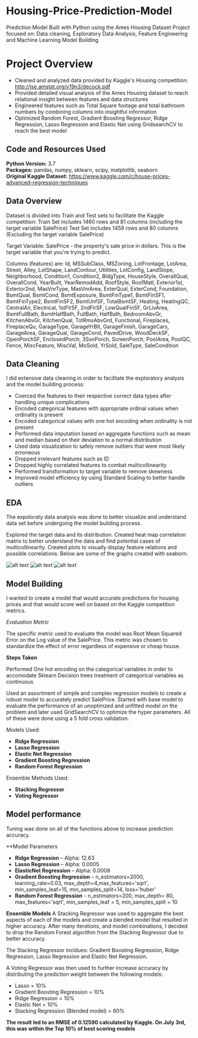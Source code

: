 # Housing-Price-Prediction-Model
Prediction Model Built with Python using the Ames Housing Dataset
Project focused on: Data cleaning, Exploratory Data Analysis, Feature Engineering and Machine Learning Model Building

# Project Overview 
* Cleaned and analyzed data provided by Kaggle's Housing competition: http://jse.amstat.org/v19n3/decock.pdf
* Provided detailed visual analysis of the Ames Housing dataset to reach relational insight between features and data structures
* Engineered features such as Total Square footage and total bathroom numbers by combining columns into insightful information 
* Optimized Random Forest, Gradient Boosting Regressor, Ridge Regression, Lasso Regression and Elastic Net using GridsearchCV to reach the best model
 

## Code and Resources Used 
**Python Version:** 3.7  
**Packages:** pandas, numpy, sklearn, scipy, matplotlib, seaborn  
**Original Kaggle Dataset:** https://www.kaggle.com/c/house-prices-advanced-regression-techniques

## Data Overview
Dataset is divided into Train and Test sets to facilitate the Kaggle competition:
Train Set includes 1460 rows and 81 columns (including the target variable SalePrice)
Test Set includes 1459 rows and 80 columns (Excluding the target variable SalePrice)

Target Variable: 
SalePrice - the property's sale price in dollars. This is the target variable that you're trying to predict.

Columns (features) are:
Id, MSSubClass, MSZoning, LotFrontage, LotArea, Street, Alley, LotShape, LandContour, Utilities, LotConfig, LandSlope, Neighborhood, Condition1, Condition2, BldgType, HouseStyle, OverallQual, OverallCond, YearBuilt, YearRemodAdd, RoofStyle, RoofMatl, Exterior1st, Exterior2nd, MasVnrType, MasVnrArea, ExterQual, ExterCond, Foundation, BsmtQual, BsmtCond, BsmtExposure, BsmtFinType1, BsmtFinSF1, BsmtFinType2, BsmtFinSF2, BsmtUnfSF, TotalBsmtSF, Heating, HeatingQC, CentralAir, Electrical, 1stFlrSF, 2ndFlrSF, LowQualFinSF, GrLivArea, BsmtFullBath, BsmtHalfBath, FullBath, HalfBath, BedroomAbvGr, KitchenAbvGr, KitchenQual, TotRmsAbvGrd, Functional, Fireplaces, FireplaceQu, GarageType, GarageYrBlt, GarageFinish, GarageCars, GarageArea, GarageQual, GarageCond, PavedDrive, WoodDeckSF, OpenPorchSF, EnclosedPorch, 3SsnPorch, ScreenPorch, PoolArea, PoolQC, Fence, MiscFeature, MiscVal, MoSold, YrSold, SaleType, SaleCondition

## Data Cleaning
I did extensive data cleaning in order to facilitate the exploratory analysis and the model building process:

*	Coerced the features to their respective correct data types after handling unique complications
* Encoded categorical features with appropriate ordinal values when ordinality is present
* Encoded categorical values with one hot encoding when ordinality is not present
*	Performed data imputation based on aggregate functions such as mean and median based on their deviation to a normal distribution
* Used data visualization to safely remove outliers that were most likely erroneous 
*	Dropped irrelevant features such as ID
* Dropped highly correlated features to combat multicollinearity
*	Performed transformation to target variable to remove skewness 
*	Improved model efficiency by using Standard Scaling to better handle outliers

## EDA
The expoloraty data analysis was done to better visualize and understand data set before undergoing the model building process.

Explored the target data and its distribution. Created heat map correlation matrix to better understand the data and find potential cases of multicollinearity. Created plots to visually display feature relations and possible correlations:
Below are some of the graphs created with seaborn:


![alt text](https://github.com/kevin7303/Housing-Price-Prediction-Model/blob/master/CorrMatrix.PNG "Correlation Matrix")
![alt text](https://github.com/kevin7303/Housing-Price-Prediction-Model/blob/master/SalePrice_Distribution.PNG "Sale Price Distribution")
![alt text](https://github.com/kevin7303/Housing-Price-Prediction-Model/blob/master/SalePrice_vs_LivingArea.PNG "Sale Price vs Living Area")



## Model Building 
I wanted to create a model that would accurate predictions for housing prices and that would score well on based on the Kaggle competition metrics.

*Evaluation Metric*

The specific metric used to evaluate the model was Root Mean Squared Error on the Log value of the SalePrice.
This metric was chosen to standardize the effect of error regardless of expensive or cheap house.

**Steps Taken**

Performed One hot encoding on the categorical variables in order to accomodate Sklearn Decision trees treatment of categorical variables as continuous

Used an assortment of simple and complex regression models to create a robust model to accurately predict SalePrice.
Started with base model to evaluate the performance of an unoptimzed and unfitted model on the problem and later used GridSearchCV to optimize the hyper parameters.
All of these were done using a 5 fold cross validation.

Models Used:
* **Ridge Regression**
* **Lasso Regression**
* **Elastic Net Regression**
* **Gradient Boosting Regression**
* **Random Forest Regression**

Ensemble Methods Used:
* **Stacking Regressor**
* **Voting Regressor**


## Model performance
Tuning was done on all of the functions above to increase prediction accuracy.


**Model Parameters

*	**Ridge Regression** – Alpha: 12.63 
*	**Lasso Regression** – Alpha: 0.0005 
*	**ElasticNet Regression** – Alpha: 0.0008
*	**Gradient Boosting Regression** – n_estimators=2000, learning_rate=0.03, max_depth=4,max_features='sqrt', min_samples_leaf=15, min_samples_split=14, loss='huber'
* **Random Forest Regression** - n_estimators=200, max_depth= 80, max_features='sqrt', min_samples_leaf = 5, min_samples_split = 10

**Ensemble Models**
A Stacking Regressor was used to aggregate the best aspects of each of the models and create a blended model that resulted in higher accuracy.
After many iterations, and model combinations, I decided to drop the Random Forest algorithm from the Stacking Regressor due to better accuracy.

The Stacking Regressor incldues: Gradient Boosting Regression, Ridge Regression, Lasso Regression and Elastic Net Regression.

A Voting Regressor was then used to further increase accuracy by distributing the prediction weight between the following models:
* Lasso = 10%
* Gradient Boosting Regression = 10%
* Ridge Regression = 10%
* Elastic Net = 10%
* Stacking Regression (Blended model) = 60%


**The result led to an RMSE of 0.12590 calculated by Kaggle. On July 3rd, this was within the Top 10% of best scoring models**


